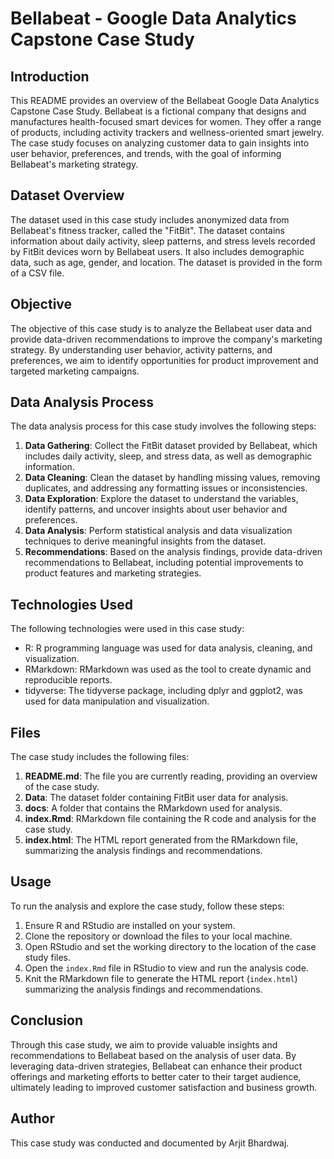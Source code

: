 # Bellabeat - Google Data Analytics Capstone Case Study

## Introduction

This README provides an overview of the Bellabeat Google Data Analytics Capstone Case Study. Bellabeat is a fictional company that designs and manufactures health-focused smart devices for women. They offer a range of products, including activity trackers and wellness-oriented smart jewelry. The case study focuses on analyzing customer data to gain insights into user behavior, preferences, and trends, with the goal of informing Bellabeat's marketing strategy.

## Dataset Overview

The dataset used in this case study includes anonymized data from Bellabeat's fitness tracker, called the "FitBit". The dataset contains information about daily activity, sleep patterns, and stress levels recorded by FitBit devices worn by Bellabeat users. It also includes demographic data, such as age, gender, and location. The dataset is provided in the form of a CSV file.

## Objective

The objective of this case study is to analyze the Bellabeat user data and provide data-driven recommendations to improve the company's marketing strategy. By understanding user behavior, activity patterns, and preferences, we aim to identify opportunities for product improvement and targeted marketing campaigns.

## Data Analysis Process

The data analysis process for this case study involves the following steps:

1. **Data Gathering**: Collect the FitBit dataset provided by Bellabeat, which includes daily activity, sleep, and stress data, as well as demographic information.
2. **Data Cleaning**: Clean the dataset by handling missing values, removing duplicates, and addressing any formatting issues or inconsistencies.
3. **Data Exploration**: Explore the dataset to understand the variables, identify patterns, and uncover insights about user behavior and preferences.
4. **Data Analysis**: Perform statistical analysis and data visualization techniques to derive meaningful insights from the dataset.
5. **Recommendations**: Based on the analysis findings, provide data-driven recommendations to Bellabeat, including potential improvements to product features and marketing strategies.

## Technologies Used

The following technologies were used in this case study:

- R: R programming language was used for data analysis, cleaning, and visualization.
- RMarkdown: RMarkdown was used as the tool to create dynamic and reproducible reports.
- tidyverse: The tidyverse package, including dplyr and ggplot2, was used for data manipulation and visualization.

## Files

The case study includes the following files:

1. **README.md**: The file you are currently reading, providing an overview of the case study.
2. **Data**: The dataset folder containing FitBit user data for analysis.
3. **docs**: A folder that contains the RMarkdown used for analysis.
4. **index.Rmd**: RMarkdown file containing the R code and analysis for the case study.
5. **index.html**: The HTML report generated from the RMarkdown file, summarizing the analysis findings and recommendations.

## Usage

To run the analysis and explore the case study, follow these steps:

1. Ensure R and RStudio are installed on your system.
2. Clone the repository or download the files to your local machine.
3. Open RStudio and set the working directory to the location of the case study files.
4. Open the `index.Rmd` file in RStudio to view and run the analysis code.
5. Knit the RMarkdown file to generate the HTML report (`index.html`) summarizing the analysis findings and recommendations.

## Conclusion

Through this case study, we aim to provide valuable insights and recommendations to Bellabeat based on the analysis of user data. By leveraging data-driven strategies, Bellabeat can enhance their product offerings and marketing efforts to better cater to their target audience, ultimately leading to improved customer satisfaction and business growth.

## Author

This case study was conducted and documented by Arjit Bhardwaj.
